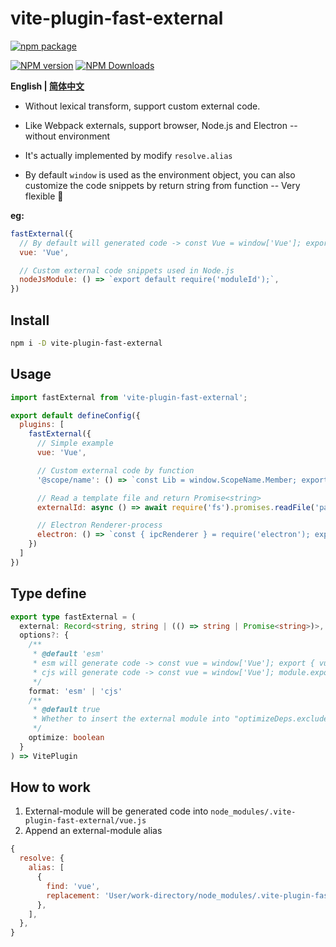 # vite-plugin-fast-external

[![npm package](https://nodei.co/npm/vite-plugin-fast-external.png?downloads=true&downloadRank=true&stars=true)](https://www.npmjs.com/package/vite-plugin-fast-external)

[![NPM version](https://img.shields.io/npm/v/vite-plugin-fast-external.svg?style=flat)](https://npmjs.org/package/vite-plugin-fast-external)
[![NPM Downloads](https://img.shields.io/npm/dm/vite-plugin-fast-external.svg?style=flat)](https://npmjs.org/package/vite-plugin-fast-external)

**English | [简体中文](https://github.com/caoxiemeihao/vite-plugins/blob/main/packages/fast-external/README.zh-CN.md)**

- Without lexical transform, support custom external code.

- Like Webpack externals, support browser, Node.js and Electron -- without environment

- It's actually implemented by modify `resolve.alias`

- By default `window` is used as the environment object, you can also customize the code snippets by return string from function -- Very flexible 🎉  

**eg:**

```js
fastExternal({
  // By default will generated code -> const Vue = window['Vue']; export { Vue as default }
  vue: 'Vue',

  // Custom external code snippets used in Node.js
  nodeJsModule: () => `export default require('moduleId');`,
})
```

## Install

```bash
npm i -D vite-plugin-fast-external
```

## Usage

```js
import fastExternal from 'vite-plugin-fast-external';

export default defineConfig({
  plugins: [
    fastExternal({
      // Simple example
      vue: 'Vue',

      // Custom external code by function
      '@scope/name': () => `const Lib = window.ScopeName.Member; export default Lib;`,

      // Read a template file and return Promise<string>
      externalId: async () => await require('fs').promises.readFile('path', 'utf-8'),

      // Electron Renderer-process
      electron: () => `const { ipcRenderer } = require('electron'); export { ipcRenderer }`,
    })
  ]
})
```

## Type define

```ts
export type fastExternal = (
  external: Record<string, string | (() => string | Promise<string>)>,
  options?: {
    /**
     * @default 'esm'
     * esm will generate code -> const vue = window['Vue']; export { vue as default }
     * cjs will generate code -> const vue = window['Vue']; module.exports = vue;
     */
    format: 'esm' | 'cjs'
    /**
     * @default true
     * Whether to insert the external module into "optimizeDeps.exclude"
     */
    optimize: boolean
  }
) => VitePlugin
```

## How to work

1. External-module will be generated code into `node_modules/.vite-plugin-fast-external/vue.js`
2. Append an external-module alias

  ```js
  {
    resolve: {
      alias: [
        {
          find: 'vue',
          replacement: 'User/work-directory/node_modules/.vite-plugin-fast-external/vue.js',
        },
      ],
    },
  }
  ```
